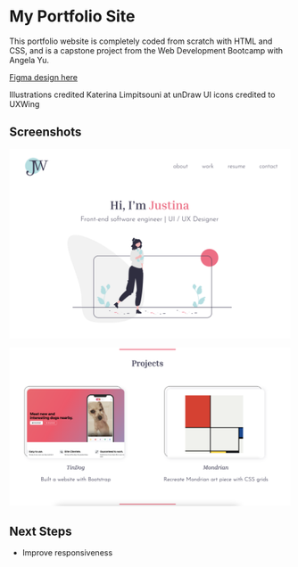 # My Portfolio Site

This portfolio website is completely coded from scratch with HTML and CSS, and is a capstone project from the Web Development Bootcamp with Angela Yu.

[Figma design here](https://www.figma.com/file/rd5ipo71RriSUoCpDt4Xi0/Portfolio-Site?type=design&node-id=0%3A1&mode=design&t=M68jqxxwgzt4wspw-1)

Illustrations credited Katerina Limpitsouni at unDraw
UI icons credited to UXWing

## Screenshots
![Screenshot of portfolio site hero](./images/portfolio_hero.png)

![Screenshot of portfolio projects section](./images/portfolio_projects.png)

## Next Steps
- Improve responsiveness